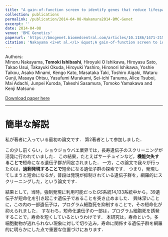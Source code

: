 ```yaml
---
title: "A gain-of-function screen to identify genes that reduce lifespan in the adult of *Drosophila melanogaster*"
collection: publications
permalink: /publication/2014-04-08-Nakamura2014-BMC-Genet
excerpt: ''
date: 2014-04-08
venue: 'BMC Genetics'
paperurl: 'https://bmcgenet.biomedcentral.com/articles/10.1186/1471-2156-15-46'
citation: 'Nakayama <i>et al.</i> &quot;A gain-of-function screen to identify genes that reduce lifespan in the adult of <i>Drosophila melanogaster</i>.&quot; <i>BMC Genetics</i> 2014 <b>15</b>:46.'
---
```


Authors:  
Minoru Nakayama, **Tomoki Ishibashi**, Hiroyuki O Ishikawa, Hiroyasu Sato, Takao Usui, Takayuki Okuda, Hiroyuki Yashiro, Hironori Ishikawa, Yoshie Taikou, Asako Minami, Kengo Kato, Masataka Taki, Toshiro Aigaki, Wataru Gunji, Masaya Ohtsu, Yasufumi Murakami, Sei-ichi Tanuma, Alice Tsuboi, Mai Adachi, Junpei Kuroda, Takeshi Sasamura, Tomoko Yamakawa and Kenji Matsuno

[Download paper here](https://bmcgenet.biomedcentral.com/track/pdf/10.1186/1471-2156-15-46)

---

# 簡単な解説

私が著者に入っている最初の論文です．
第2著者として参加しました．

この少し前くらい，ショウジョウバエ業界では，長寿遺伝子のスクリーニングが活発に行われていました．
この結果，たとえばサーチュインなど，**機能欠失することで**短命になる遺伝子群が同定されました．
一方，この論文で我々が行ったのは，**過剰発現することで**短命になる遺伝子群の探索です．
つまり，発現してしまうと短命になるが，普段は発現が抑制されている遺伝子群を，網羅的にスクリーニングした，という論文です．

結果として，当時，強制発現に利用可能だった*GS*系統14,133系統中から，39遺伝子が短命化を引き起こす遺伝子であることを突き止めました．
興味深いことに，この内の一部遺伝子は，プログラム細胞死を抑制することで，その短命化が抑えられました．
すなわち，短命化遺伝子の一部は，プログラム細胞死を誘発することで，寿命を短くしているというわけです．
本研究は，寿命という，多細胞動物が逃れられない現象に対して切り込み，寿命に関係する遺伝子群を網羅的に明らかにした点で重要な位置づけにあります．
